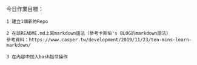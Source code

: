 今日作業目標：

    1 建立1個新的Repo
    
    2 在該README.md上寫markdown語法（參考卡斯伯's BLOG的markdown語法）
    參考資料：https://www.casper.tw/development/2019/11/23/ten-mins-learn-markdown/

    3 在內容中加入bash指令操作